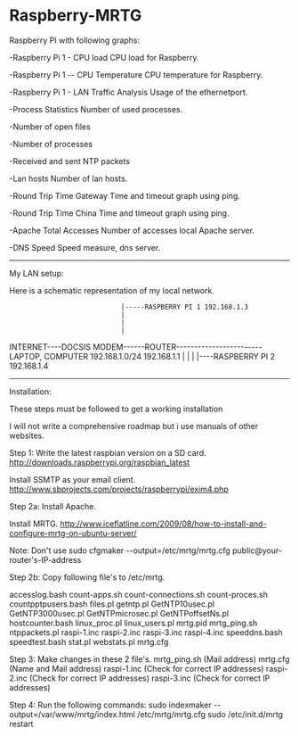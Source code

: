 Raspberry-MRTG
==============

Raspberry PI with following graphs:

-Raspberry Pi 1 - CPU load
CPU load for Raspberry.

-Raspberry Pi 1 -- CPU Temperature
CPU temperature for Raspberry.
	
-Raspberry Pi 1 - LAN Traffic Analysis
Usage of the ethernetport.

-Process Statistics
Number of used processes.
	
-Number of open files
	
-Number of processes
	
-Received and sent NTP packets
	
-Lan hosts
Number of lan hosts.
	
-Round Trip Time Gateway
Time and timeout graph using ping.

-Round Trip Time China
Time and timeout graph using ping.
	
-Apache Total Accesses
Number of accesses local Apache server.
	
-DNS Speed
Speed measure, dns server.


----------------------------------------------------------------------------
My LAN setup:

Here is a schematic representation of my local network.






								|-----RASPBERRY PI 1 192.168.1.3
								|
								|
								|
INTERNET----DOCSIS MODEM------ROUTER------------------------LAPTOP, COMPUTER 192.168.1.0/24
				192.168.1.1			|
								|
								|
								|----RASPBERRY PI 2 192.168.1.4
										



										

										
------------------------------------------------------------------------------						
Installation:

These steps must be followed to get a working installation

I will not write a comprehensive roadmap but i use manuals of other websites.

Step 1:
Write the latest raspbian version on a SD card.
http://downloads.raspberrypi.org/raspbian_latest

Install SSMTP as your email client.
http://www.sbprojects.com/projects/raspberrypi/exim4.php

Step 2a:
Install Apache.

Install MRTG.
http://www.iceflatline.com/2009/08/how-to-install-and-configure-mrtg-on-ubuntu-server/

Note: Don't use sudo cfgmaker --output=/etc/mrtg/mrtg.cfg public@your-router's-IP-address

Step 2b:
Copy following file's to /etc/mrtg.

 accesslog.bash
 count-apps.sh
 count-connections.sh
 count-proces.sh
 countpptpusers.bash
 files.pl
 getntp.pl
 GetNTP10usec.pl
 GetNTP3000usec.pl
 GetNTPmicrosec.pl
 GetNTPoffsetNs.pl
 hostcounter.bash
 linux_proc.pl
 linux_users.pl
 mrtg.pid
 mrtg_ping.sh
 ntppackets.pl
 raspi-1.inc
 raspi-2.inc
 raspi-3.inc
 raspi-4.inc
 speeddns.bash
 speedtest.bash
 stat.pl
 webstats.pl
 mrtg.cfg
 
Step 3:
Make changes in these 2 file's.
 mrtg_ping.sh (Mail address)
 mrtg.cfg (Name and Mail address)
 raspi-1.inc (Check for correct IP addresses)
 raspi-2.inc (Check for correct IP addresses)
 raspi-3.inc (Check for correct IP addresses)

Step 4:
Run the following commands:
 sudo indexmaker --output=/var/www/mrtg/index.html /etc/mrtg/mrtg.cfg
 sudo /etc/init.d/mrtg restart




